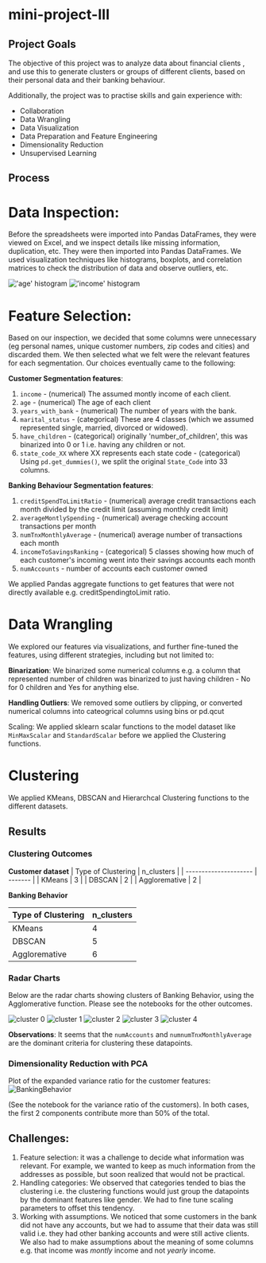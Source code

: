 # mini-project-III

## Project Goals

The objective of this project was to analyze data about financial clients , and use this to generate clusters or groups of different clients, based on their personal data and their banking behaviour. 

Additionally, the project was to practise skills and gain experience with: 

- Collaboration 
- Data Wrangling
- Data Visualization
- Data Preparation and Feature Engineering
- Dimensionality Reduction
- Unsupervised Learning

## Process
# Data Inspection:

Before the spreadsheets were imported into Pandas DataFrames, they were viewed on Excel, and we inspect details like missing information, duplication, etc. They were then imported into Pandas DataFrames. We used visualization techniques like histograms, boxplots, and correlation matrices to check the distribution of data and observe outliers, etc.

!['age' histogram](images/age_histogram.png "Distribution of age")
!['income' histogram](images/income_histogram.png "Distribution of income")


# Feature Selection:
Based on our inspection, we decided that some columns were unnecessary (eg personal names, unique customer numbers, zip codes and cities) and discarded them. We then selected what we felt were the relevant features for each segmentation. Our choices eventually came to the following:

**Customer Segmentation features**:
1. `income` - (numerical) The assumed montly income of each client.
2. `age` - (numerical) The age of each client 
3. `years_with_bank` - (numerical) The number of years with the bank.
4. `marital_status` - (categorical) These are 4 classes (which we assumed represented single, married, divorced or widowed).
5. `have_children` - (categorical) originally 'number_of_children', this was binarized into 0 or 1 i.e. having any children or not.
6. `state_code_XX` where XX represents each state code - (categorical) Using `pd.get_dummies()`, we split the original `State_Code` into 33 columns.

**Banking Behaviour Segmentation features**:
1. `creditSpendToLimitRatio` - (numerical) average credit transactions each month divided by the credit limit (assuming monthly credit limit)
2. `averageMontlySpending` - (numerical) average checking account transactions per month
3. `numTnxMonthlyAverage` - (numerical) average number of transactions each month
4. `incomeToSavingsRanking` - (categorical) 5 classes showing how much of each customer's incoming went into their savings accounts each month
5. `numAccounts` - number of accounts each customer owned

We applied Pandas aggregate functions to get features that were not directly available e.g. creditSpendingtoLimit ratio.

# Data Wrangling

We explored our features via visualizations, and further fine-tuned the features, using different strategies, including but not limited to:

**Binarization**: We binarized some numerical columns e.g. a column that represented number of children was binarized to just having children - No for 0 children and Yes for anything else.

**Handling Outliers**: We removed some outliers by clipping, or converted numerical columns into cateogrical columns using bins or pd.qcut

Scaling: We applied sklearn scalar functions to the model dataset like `MinMaxScalar` and `StandardScalar` before we applied the Clustering functions.

# Clustering

We applied KMeans, DBSCAN and Hierarchcal Clustering functions to the different datasets.

## Results
### Clustering Outcomes

**Customer dataset**
| Type of Clustering    | n_clusters |
| --------------------- | ------- |
| KMeans                | 3       |
| DBSCAN                | 2       |
| Aggloremative         | 2       |


**Banking Behavior**

| Type of Clustering    | n_clusters |
| --------------------- | ------- |
| KMeans                | 4       |
| DBSCAN                | 5       |
| Aggloremative         | 6       |

### Radar Charts
Below are the radar charts showing clusters of Banking Behavior, using the Agglomerative function. Please see the notebooks for the other outcomes. 

![cluster 0](images/cluster0.png "Cluster 0")
![cluster 1](images/cluster1.png "Cluster 1")
![cluster 2](images/cluster2.png "Cluster 2")
![cluster 3](images/cluster3.png "Cluster 3")
![cluster 4](images/cluster4.png "Cluster 4")

**Observations**: It seems that the `numAccounts` and `numnumTnxMonthlyAverage` are the dominant criteria for clustering these datapoints.


### Dimensionality Reduction with PCA

Plot of the expanded variance ratio for the customer features:
![BankingBehavior](images/expanded_variance_ratio_banking_behavior.png "Expanded variance ratio")

(See the notebook for the variance ratio of the customers). In both cases, the first 2 components contribute more than 50% of the total. 

## Challenges:
1. Feature selection: it was a challenge to decide what information was relevant. For example, we wanted to keep as much information from the addresses as possible, but soon realized that would not be practical.
2. Handling categories: We observed that categories tended to bias the clustering i.e. the clustering functions would just group the datapoints by the dominant features like gender. We had to fine tune scaling parameters to offset this tendency.
3. Working with assumptions. We noticed that some customers in the bank did not have any accounts, but we had to assume that their data was still valid i.e. they had other banking accounts and were still active clients. We also had to make assumptions about the meaning of some columns e.g. that income was *montly* income and not *yearly* income. 



